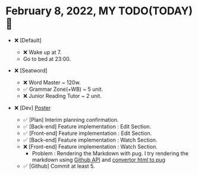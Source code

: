 # February 8, 2022, MY TODO(TODAY) 🚀

- ❌ [Default]

  - ❌ Wake up at 7.
  - Go to bed at 23:00.

- ❌ [Seatword]

  - ❌ Word Master ~ 120w.
  - ✅ Grammar Zone(+WB) ~ 5 unit.
  - ❌ Junior Reading Tutor ~ 2 unit.

- ❌ [Dev] [Poster](https://github.com/Novelier-Webbelier/poster)

  - ✅ [Plan] Interim planning confirmation.
  - ✅ [Back-end] Feature implementation : Edit Section.
  - ✅ [Front-end] Feature implementation : Edit Section.
  - ✅ [Back-end] Feature implementation : Watch Section.
  - ❌ [Front-end] Feature implementation : Watch Section.
    - Problem : Rendering the Markdown with pug. I try rendering the markdown using [Github API](https://docs.github.com/en/rest/reference/markdown) and [convertor html to pug](https://github.com/izolate/html2pug)
  - ✅ [Github] Commit at least 5.
